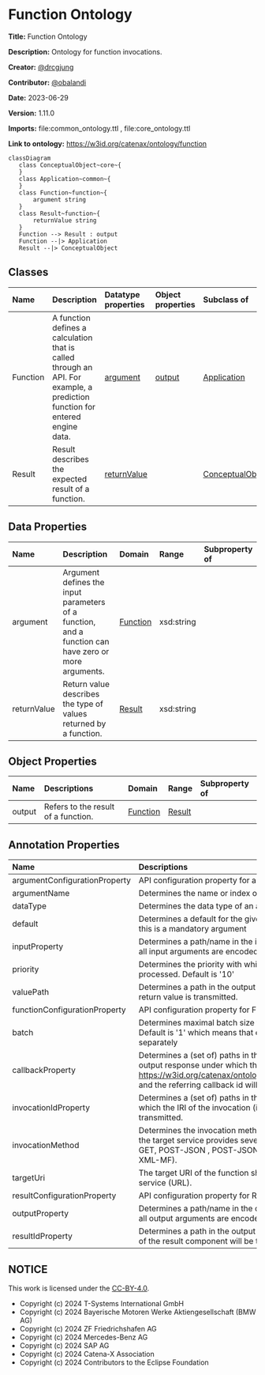 



# Function Ontology


**Title:**  Function Ontology

**Description:**  Ontology for function invocations.

**Creator:**  [@drcgjung](https://github.com/drcgjung)

**Contributor:**  [@obalandi](https://github.com/obalandi)

**Date:**  2023-06-29

**Version:**  1.11.0

**Imports:**  file:common_ontology.ttl , file:core_ontology.ttl 

**Link to ontology:**  https://w3id.org/catenax/ontology/function  


```mermaid
classDiagram 
   class ConceptualObject~core~{
   } 
   class Application~common~{
   } 
   class Function~function~{
       argument string
   } 
   class Result~function~{
       returnValue string
   } 
   Function --> Result : output
   Function --|> Application
   Result --|> ConceptualObject

```  

## Classes
  

|Name|Description|Datatype properties|Object properties|Subclass of|
| :--- | :--- | :--- | :--- | :--- |
|<span id="Function">Function</span>|A function defines a calculation that is called through an API. For example, a prediction function for entered engine data.|[argument](#argument) |[output](#output) |[Application](./common_ontology.md#Application) |
|<span id="Result">Result</span>|Result describes the expected result of a function.|[returnValue](#returnValue) ||[ConceptualObject](./core_ontology.md#ConceptualObject) |

## Data Properties
  

|Name|Description|Domain|Range|Subproperty of|
| :--- | :--- | :--- | :--- | :--- |
|<span id="argument">argument</span>|Argument defines the input parameters of a function, and a function can have zero or more arguments.|[Function](#Function) |xsd:string ||
|<span id="returnValue">returnValue</span>|Return value describes the type of values returned by a function.|[Result](#Result) |xsd:string ||

## Object Properties
  

|Name|Descriptions|Domain|Range|Subproperty of|
| :--- | :--- | :--- | :--- | :--- |
|<span id="output">output</span>|Refers to the result of a function.|[Function](#Function) |[Result](#Result) ||

## Annotation Properties
  

|Name|Descriptions|Domain|Range|Subproperty of|
| :--- | :--- | :--- | :--- | :--- |
|<span id="argumentConfigurationProperty">argumentConfigurationProperty</span>|API configuration property for arguments.|[argument](#argument) |||
|<span id="argumentName">argumentName</span>|Determines the name or index of the function argument.|[argument](#argument) |xsd:string |[argumentConfigurationProperty](#argumentConfigurationProperty) |
|<span id="dataType">dataType</span>|Determines the data type of an argument or return value.|[argument](#argument) |xsd:anyType |[argumentConfigurationProperty](#argumentConfigurationProperty) |
|<span id="default">default</span>|Determines a default for the given argument which is taken if this is a mandatory argument|[argument](#argument) |xsd:anyType |[argumentConfigurationProperty](#argumentConfigurationProperty) |
|<span id="inputProperty">inputProperty</span>|Determines a path/name in the input document under which all input arguments are encoded. Default is '.'|[argument](#argument) |xsd:string |[argumentConfigurationProperty](#argumentConfigurationProperty) |
|<span id="priority">priority</span>|Determines the priority with which the argument is processed. Default is '10'|[argument](#argument) |xsd:integer |[argumentConfigurationProperty](#argumentConfigurationProperty) |
|<span id="valuePath">valuePath</span>|Determines a path in the output response under which a return value is transmitted.|[argument](#argument) |xsd:string |[argumentConfigurationProperty](#argumentConfigurationProperty) |
|<span id="functionConfigurationProperty">functionConfigurationProperty</span>|API configuration property for Function.|[Function](#Function) |||
|<span id="batch">batch</span>|Determines maximal batch size for function invocations. Default is '1' which means that each invocation is done separately|[Function](#Function) |xsd:long |[functionConfigurationProperty](#functionConfigurationProperty) |
|<span id="callbackProperty">callbackProperty</span>|Determines a (set of) paths in the input document and the output response under which the callback address (see <https://w3id.org/catenax/ontology/function#callbackAddress>) and the referring callback id will be transmitted.|[Function](#Function) |xsd:string |[functionConfigurationProperty](#functionConfigurationProperty) |
|<span id="invocationIdProperty">invocationIdProperty</span>|Determines a (set of) paths in the input document under which the IRI of the invocation (instance of Function) will be transmitted.|[Function](#Function) |xsd:string |[functionConfigurationProperty](#functionConfigurationProperty) |
|<span id="invocationMethod">invocationMethod</span>|Determines the invocation method of the function in case that the target service provides several possibilities (DEFAULT, GET, POST-JSON , POST-JSON-MF , POST-XML , POST-XML-MF). |[Function](#Function) |xsd:string |[functionConfigurationProperty](#functionConfigurationProperty) |
|<span id="targetUri">targetUri</span>|The target URI of the function should resolve to some existing service (URL).||xsd:string |[functionConfigurationProperty](#functionConfigurationProperty) |
|<span id="resultConfigurationProperty">resultConfigurationProperty</span>|API configuration property for Result.|[Result](#Result) |||
|<span id="outputProperty">outputProperty</span>|Determines a path/name in the output response under which all output arguments are encoded. Default is '.'|[Result](#Result) |xsd:string |[resultConfigurationProperty](#resultConfigurationProperty) |
|<span id="resultIdProperty">resultIdProperty</span>|Determines a path in the output response under which the IRI of the result component will be transmitted.|[Result](#Result) |xsd:string |[resultConfigurationProperty](#resultConfigurationProperty) |

## NOTICE

This work is licensed under the [CC-BY-4.0](https://creativecommons.org/licenses/by/4.0/legalcode).

- Copyright (c) 2024 T-Systems International GmbH
- Copyright (c) 2024 Bayerische Motoren Werke Aktiengesellschaft (BMW AG) 
- Copyright (c) 2024 ZF Friedrichshafen AG 
- Copyright (c) 2024 Mercedes-Benz AG 
- Copyright (c) 2024 SAP AG
- Copyright (c) 2024 Catena-X Association
- Copyright (c) 2024 Contributors to the Eclipse Foundation
